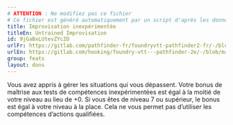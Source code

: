 ```yaml
---
# ATTENTION : Ne modifiez pas ce fichier
# Ce fichier est généré automatiquement par un script d'après les données du module Foundry VTT officiel et de sa traduction
title: Improvisation inexpérimentée
titleEn: Untrained Improvisation
id: 9jGaBxLUtevZYcZO
urlFr: https://gitlab.com/pathfinder-fr/foundryvtt-pathfinder2-fr/-/blob/master/data/feats/9jGaBxLUtevZYcZO.htm
urlEn: https://gitlab.com/hooking/foundry-vtt---pathfinder-2e/-/blob/master/packs/data/feats.db/untrained-improvisation.json
group: feats
layout: dons
---
```

Vous avez appris à gérer les situations qui vous dépassent. Votre bonus de maîtrise aux tests de compétences inexpérimentées est égal à la moitié de votre niveau au lieu de +0. Si vous êtes de niveau 7 ou supérieur, le bonus est égal à votre niveau à la place. Cela ne vous permet pas d’utiliser les compétences d’actions qualifiées.


